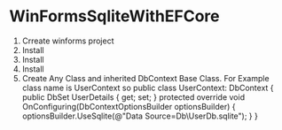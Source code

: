 # WinFormsSqliteWithEFCore
1. Crreate winforms project
2. Install 
3. Install 
4. Install
5. Create Any Class and inherited DbContext Base Class. For Example  class name is UserContext so 
  public class UserContext: DbContext
  {
      public DbSet<UserDetails> UserDetails { get; set; }
        protected override void OnConfiguring(DbContextOptionsBuilder optionsBuilder)
        {
            optionsBuilder.UseSqlite(@"Data Source=Db\UserDb.sqlite");
        }
  }
